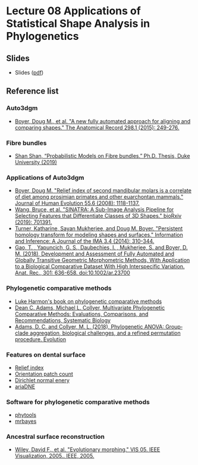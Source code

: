 # Lecture 08 Applications of Statistical Shape Analysis in Phylogenetics

## Slides
* Slides ([pdf](slides.pdf))

## Reference list 
### Auto3dgm
* [Boyer, Doug M., et al. "A new fully automated approach for aligning and comparing shapes." The Anatomical Record 298.1 (2015): 249-276.](https://onlinelibrary.wiley.com/doi/full/10.1002/ar.23084)

### Fibre bundles
* [Shan Shan, “Probabilistic Models on Fibre bundles.” Ph.D. Thesis, Duke University (2019)](/images/thesis.pdf)

### Applications of Auto3dgm
* [Boyer, Doug M. "Relief index of second mandibular molars is a correlate of diet among prosimian primates and other euarchontan mammals." Journal of Human Evolution 55.6 (2008): 1118-1137.](https://www.ncbi.nlm.nih.gov/pubmed/18930306)
* [Wang, Bruce, et al. "SINATRA: A Sub-Image Analysis Pipeline for Selecting Features that Differentiate Classes of 3D Shapes." bioRxiv (2019): 701391.](https://www.biorxiv.org/content/biorxiv/early/2019/07/14/701391.full.pdf)
* [Turner, Katharine, Sayan Mukherjee, and Doug M. Boyer. "Persistent homology transform for modeling shapes and surfaces." Information and Inference: A Journal of the IMA 3.4 (2014): 310-344.](https://arxiv.org/abs/1310.1030)
* [Gao, T. , Yapuncich, G. S., Daubechies, I. , Mukherjee, S. and Boyer, D. M. (2018), Development and Assessment of Fully Automated and Globally Transitive Geometric Morphometric Methods, With Application to a Biological Comparative Dataset With High Interspecific Variation. Anat. Rec., 301: 636-658. doi:10.1002/ar.23700](http://onlinelibrary.wiley.com/doi/10.1002/ar.23700/abstract)

### Phylogenetic comparative methods
* [Luke Harmon's book on phylogenetic comparative methods](https://lukejharmon.github.io/pcm/)
* [Dean C. Adams, Michael L. Collyer, Multivariate Phylogenetic Comparative Methods: Evaluations, Comparisons, and Recommendations, Systematic Biology](https://academic.oup.com/sysbio/article/67/1/14/3867043)
* [Adams, D. C. and Collyer, M. L. (2018), Phylogenetic ANOVA: Group‐clade aggregation, biological challenges, and a refined permutation procedure. Evolution](https://onlinelibrary.wiley.com/doi/abs/10.1111/evo.13492)

### Features on dental surface
* [Relief index](https://www.ncbi.nlm.nih.gov/pubmed/18930306)
* [Orientation patch count](https://www.ncbi.nlm.nih.gov/pubmed/17167416)
* [Dirichlet normal enery](https://www.ncbi.nlm.nih.gov/pubmed/21469070)
* [ariaDNE](https://besjournals.onlinelibrary.wiley.com/doi/abs/10.1111/2041-210X.13148?af=R)

### Software for phylogenetic comparative methods
* [phytools](https://besjournals.onlinelibrary.wiley.com/doi/10.1111/j.2041-210X.2011.00169.x)
* [mrbayes](http://nbisweden.github.io/MrBayes/)

### Ancestral surface reconstruction
* [Wiley, David F., et al. "Evolutionary morphing." VIS 05. IEEE Visualization, 2005.. IEEE, 2005.](https://s3.amazonaws.com/academia.edu.documents/43992351/Evolutionary_Morphing20160322-22365-110zbok.pdf?response-content-disposition=inline%3B%20filename%3DEvolutionary_morphing.pdf&X-Amz-Algorithm=AWS4-HMAC-SHA256&X-Amz-Credential=AKIAIWOWYYGZ2Y53UL3A%2F20190830%2Fus-east-1%2Fs3%2Faws4_request&X-Amz-Date=20190830T152150Z&X-Amz-Expires=3600&X-Amz-SignedHeaders=host&X-Amz-Signature=16c583e6dbde2cd793ebf5d47325389e13edab4760c4c120a38c7bae6f5f2f88)



